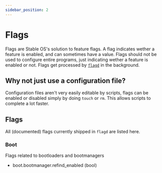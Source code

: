 ```yaml
---
sidebar_position: 2
---
```


# Flags
Flags are Stable OS's solution to feature flags. A flag indicates wether a feature is enabled, and can sometimes have a value. Flags should not be used to configure entire programs, just indicating wether a feature is enabled or not. Flags get processed by [`flagd`](https://github.com/stable-os/flagd) in the background.

## Why not just use a configuration file?
Configuration files aren't very easily editable by scripts, flags can be enabled or disabled simply by doing `touch` or `rm`. This allows scripts to complete a lot faster.

## Flags
All (documented) flags currently shipped in `flagd` are listed here.

### Boot
Flags related to bootloaders and bootmanagers

- boot.bootmanager.refind_enabled (bool)